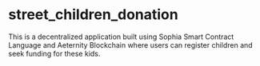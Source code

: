 # street_children_donation

This is a decentralized application built using Sophia Smart Contract Language and Aeternity Blockchain where users can register children and seek funding for these kids.
